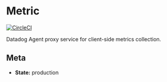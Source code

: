 # Metric

[![CircleCI](https://circleci.com/gh/artsy/metric.svg?style=svg&circle-token=90026ccf3fbb8fd77ccad45fe6f36f853c36e209)](https://circleci.com/gh/artsy/metric)

Datadog Agent proxy service for client-side metrics collection.

## Meta

* **State:** production
